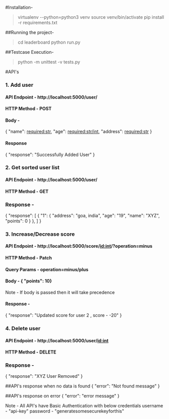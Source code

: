 #Installation-
>virtualenv --python=python3 venv
>source venv/bin/activate
>pip install -r requirements.txt 


##Running the project-
>cd leaderboard
>python run.py

##Testcase Execution-
>python -m unittest -v tests.py

#API's
### 1. Add user
#### API Endpoint - http://localhost:5000/user/
#### HTTP Method - POST
#### Body - 
{
    "name": <required:str>,
    "age": <required:str/int>,
    "address": <required:str>
}
#### Response
{
    "response": "Successfully Added User"
}

### 2. Get sorted user list
#### API Endpoint - http://localhost:5000/user/
#### HTTP Method - GET
### Response - 
{
    "response": [
        {
            "1": {
                "address": "goa, india",
                "age": "19",
                "name": "XYZ",
                "points": 0
            }
        },
    ]
}

### 3. Increase/Decrease score
#### API Endpoint - http://localhost:5000/score/<id:int>/?operation=minus
#### HTTP Method - Patch
#### Query Params - operation=minus/plus
#### Body - { "points": 10} 
Note - If body is passed then it will take precedence
#### Response -
{
    "response": "Updated score for user 2 , score - -20"
}

### 4. Delete user
#### API Endpoint - http://localhost:5000/user/<id:int>
#### HTTP Method - DELETE
### Response - 
{
    "response": "XYZ User Removed"
}


##API's response when no data is found
{
    "error": "Not found message"
}

##API's response on error
{
    "error": "error message"
}

Note - All API's have Basic Authentication with below credentials
username - "api-key"
password - "generatesomesecurekeyforthis"